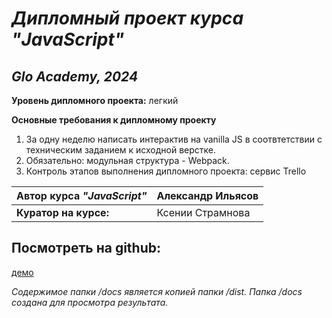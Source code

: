 # _Дипломный проект курса "JavaScript"_
## _Glo Academy, 2024_

**Уровень дипломного проекта:** легкий

**Основные требования к дипломному проекту**
1. За одну неделю написать интерактив на vanilla JS в соотвтетствии с техническим заданием к исходной верстке.
2. Обязательно: модульная структура - Webpack.
3. Контроль этапов выполнения дипломного проекта: сервис Trello

| Автор курса _"JavaScript"_ | Александр Ильясов |
| --- | --- |
| **Куратор на курсе:** | Ксении Страмнова |

## Посмотреть на github:

[демо](https://slesareva-gala.github.io/electrician/)

_Содержимое папки /docs является копией папки /dist._
_Папка /docs создана для просмотра результата._
